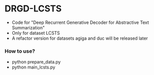 # DRGD-LCSTS
- Code for "Deep Recurrent Generative Decoder for Abstractive Text Summarization"
- Only for dataset LCSTS
- A refactor version for datasets agiga and duc will be released later

### How to use?
- python prepare_data.py
- python main_lcsts.py
